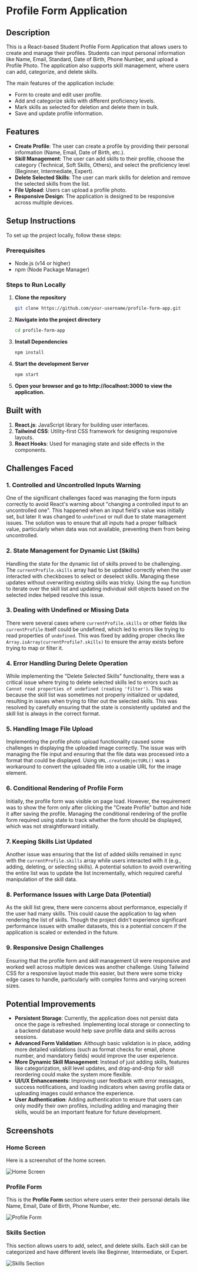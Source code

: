 # Profile Form Application

## Description
This is a React-based Student Profile Form Application that allows users to create and manage their profiles. Students can input personal information like Name, Email, Standard, Date of Birth, Phone Number, and upload a Profile Photo. The application also supports skill management, where users can add, categorize, and delete skills.

The main features of the application include:
- Form to create and edit user profile.
- Add and categorize skills with different proficiency levels.
- Mark skills as selected for deletion and delete them in bulk.
- Save and update profile information.

## Features
- **Create Profile**: The user can create a profile by providing their personal information (Name, Email, Date of Birth, etc.).
- **Skill Management**: The user can add skills to their profile, choose the category (Technical, Soft Skills, Others), and select the proficiency level (Beginner, Intermediate, Expert).
- **Delete Selected Skills**: The user can mark skills for deletion and remove the selected skills from the list.
- **File Upload**: Users can upload a profile photo.
- **Responsive Design**: The application is designed to be responsive across multiple devices.

## Setup Instructions

To set up the project locally, follow these steps:

### Prerequisites
- Node.js (v14 or higher)
- npm (Node Package Manager)

### Steps to Run Locally

1. **Clone the repository**
   ```bash
   git clone https://github.com/your-username/profile-form-app.git
   ```

2. **Navigate into the project directory**
   ```bash
   cd profile-form-app
   ```

3. **Install Dependencies**
   ```bash
   npm install
   ```

4. **Start the development Server**
   ```bash
   npm start
   ```

5. **Open your browser and go to http://localhost:3000 to view the application.**

## Built with
1. **React.js**: JavaScript library for building user interfaces.
2. **Tailwind CSS**: Utility-first CSS framework for designing responsive layouts.
3. **React Hooks**: Used for managing state and side effects in the components.

## Challenges Faced

### 1. **Controlled and Uncontrolled Inputs Warning**
   One of the significant challenges faced was managing the form inputs correctly to avoid React's warning about "changing a controlled input to an uncontrolled one". This happened when an input field's value was initially set, but later it was changed to `undefined` or null due to state management issues. The solution was to ensure that all inputs had a proper fallback value, particularly when data was not available, preventing them from being uncontrolled.

### 2. **State Management for Dynamic List (Skills)**
   Handling the state for the dynamic list of skills proved to be challenging. The `currentProfile.skills` array had to be updated correctly when the user interacted with checkboxes to select or deselect skills. Managing these updates without overwriting existing skills was tricky. Using the `map` function to iterate over the skill list and updating individual skill objects based on the selected index helped resolve this issue.

### 3. **Dealing with Undefined or Missing Data**
   There were several cases where `currentProfile.skills` or other fields like `currentProfile` itself could be undefined, which led to errors like trying to read properties of `undefined`. This was fixed by adding proper checks like `Array.isArray(currentProfile?.skills)` to ensure the array exists before trying to map or filter it. 

### 4. **Error Handling During Delete Operation**
   While implementing the "Delete Selected Skills" functionality, there was a critical issue where trying to delete selected skills led to errors such as `Cannot read properties of undefined (reading 'filter')`. This was because the skill list was sometimes not properly initialized or updated, resulting in issues when trying to filter out the selected skills. This was resolved by carefully ensuring that the state is consistently updated and the skill list is always in the correct format.

### 5. **Handling Image File Upload**
   Implementing the profile photo upload functionality caused some challenges in displaying the uploaded image correctly. The issue was with managing the file input and ensuring that the file data was processed into a format that could be displayed. Using `URL.createObjectURL()` was a workaround to convert the uploaded file into a usable URL for the image element.

### 6. **Conditional Rendering of Profile Form**
   Initially, the profile form was visible on page load. However, the requirement was to show the form only after clicking the "Create Profile" button and hide it after saving the profile. Managing the conditional rendering of the profile form required using state to track whether the form should be displayed, which was not straightforward initially.

### 7. **Keeping Skills List Updated**
   Another issue was ensuring that the list of added skills remained in sync with the `currentProfile.skills` array while users interacted with it (e.g., adding, deleting, or selecting skills). A potential solution to avoid overwriting the entire list was to update the list incrementally, which required careful manipulation of the skill data.

### 8. **Performance Issues with Large Data (Potential)**
   As the skill list grew, there were concerns about performance, especially if the user had many skills. This could cause the application to lag when rendering the list of skills. Though the project didn't experience significant performance issues with smaller datasets, this is a potential concern if the application is scaled or extended in the future.

### 9. **Responsive Design Challenges**
   Ensuring that the profile form and skill management UI were responsive and worked well across multiple devices was another challenge. Using Tailwind CSS for a responsive layout made this easier, but there were some tricky edge cases to handle, particularly with complex forms and varying screen sizes.

## Potential Improvements
- **Persistent Storage**: Currently, the application does not persist data once the page is refreshed. Implementing local storage or connecting to a backend database would help save profile data and skills across sessions.
- **Advanced Form Validation**: Although basic validation is in place, adding more detailed validations (such as format checks for email, phone number, and mandatory fields) would improve the user experience.
- **More Dynamic Skill Management**: Instead of just adding skills, features like categorization, skill level updates, and drag-and-drop for skill reordering could make the system more flexible.
- **UI/UX Enhancements**: Improving user feedback with error messages, success notifications, and loading indicators when saving profile data or uploading images could enhance the experience.
- **User Authentication**: Adding authentication to ensure that users can only modify their own profiles, including adding and managing their skills, would be an important feature for future development.

## Screenshots

### Home Screen

Here is a screenshot of the home screen.

![Home Screen](images/home-image.png)

### Profile Form

This is the **Profile Form** section where users enter their personal details like Name, Email, Date of Birth, Phone Number, etc.

![Profile Form](images/profile-form.png)

### Skills Section

This section allows users to add, select, and delete skills. Each skill can be categorized and have different levels like Beginner, Intermediate, or Expert.

![Skills Section](images/skills-section.png)